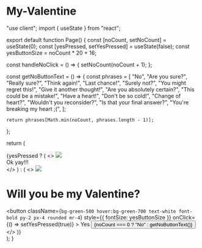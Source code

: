 # My-Valentine
"use client";
import { useState } from "react";

export default function Page() {
  const [noCount, setNoCount] = useState(0);
  const [yesPressed, setYesPressed] = useState(false);
  const yesButtonSize = noCount * 20 + 16;

  const handleNoClick = () => {
    setNoCount(noCount + 1);
  };

  const getNoButtonText = () => {
    const phrases = [
      "No",
      "Are you sure?",
      "Really sure?",
      "Think again!",
      "Last chance!",
      "Surely not?",
      "You might regret this!",
      "Give it another thought!",
      "Are you absolutely certain?",
      "This could be a mistake!",
      "Have a heart!",
      "Don't be so cold!",
      "Change of heart?",
      "Wouldn't you reconsider?",
      "Is that your final answer?",
      "You're breaking my heart ;(",
    ];

    return phrases[Math.min(noCount, phrases.length - 1)];
  };

  return (
    <div className="flex flex-col items-center justify-center h-screen -mt-16">
      {yesPressed ? (
        <>
        <img src="https://media.tenor.com/gUiu1zyxfzYAAAAi/bear-kiss-bear-kisses.gif" />
        <div className="text-4xl font-bold my-4">Ok yay!!!</div>
        </>
      ) : (
        <>
          <img className="h-[200px]" src="https://gifdb.com/images/high/cute-love-bear-roses-ou7zho5oosxnpo6k.gif" />
          <h1 className="text-4xl my-4">Will you be my Valentine?</h1>
          <div>
            <button
              className={`bg-green-500 hover:bg-green-700 text-white font-bold py-2 px-4 rounded mr-4`}
              style={{ fontSize: yesButtonSize }}
              onClick={() => setYesPressed(true)}
            >
              Yes
            </button>
            <button
              onClick={handleNoClick}
              className=" bg-red-500 hover:bg-red-700 text-white font-bold py-2 px-4 rounded"
            >
              {noCount === 0 ? "No" : getNoButtonText()}
            </button>
          </div>
        </>
      )}
    </div>
  );
}
